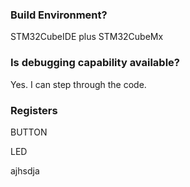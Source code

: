 ### Build Environment?
STM32CubeIDE plus STM32CubeMx

### Is debugging capability available?
Yes. I can step through the code.


### Registers

BUTTON


LED


ajhsdja


